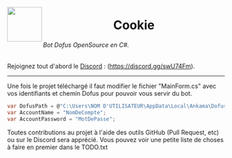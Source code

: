 
<a href="url"><img src="https://img4.hostingpics.net/pics/628470cookieicon.png" align="left" height="80" width="80" ></a>
<center>
	<h1>Cookie</h1>
</center>

###### Bot Dofus OpenSource en C#.

Rejoignez tout d'abord le [Discord](https://discord.gg/swU74Fm) : (https://discord.gg/swU74Fm).

___

Une fois le projet téléchargé il faut modifier le fichier "MainForm.cs" avec vos identifiants et chemin Dofus pour pouvoir vous servir du bot.

```cs
var DofusPath = @"C:\Users\NOM D'UTILISATEUR\AppData\Local\Ankama\Dofus";
var AccountName = "NomDeCompte";
var AccountPassword = "MotDePasse";
```

Toutes contributions au projet à l'aide des outils GitHub (Pull Request, etc) ou sur le Discord sera apprécié. Vous pouvez voir une petite liste de choses à faire en premier dans le TODO.txt
